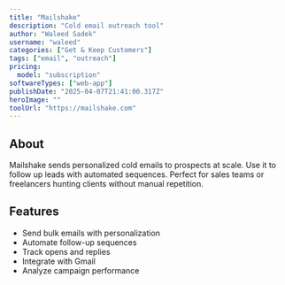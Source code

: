 ```yaml
---
title: "Mailshake"
description: "Cold email outreach tool"
author: "Waleed Sadek"
username: "waleed"
categories: ["Get & Keep Customers"]
tags: ["email", "outreach"]
pricing:
  model: "subscription"
softwareTypes: ["web-app"]
publishDate: "2025-04-07T21:41:00.317Z"
heroImage: ""
toolUrl: "https://mailshake.com"
---
```

## About
Mailshake sends personalized cold emails to prospects at scale. Use it to follow up leads with automated sequences. Perfect for sales teams or freelancers hunting clients without manual repetition.

## Features
- Send bulk emails with personalization
- Automate follow-up sequences
- Track opens and replies
- Integrate with Gmail
- Analyze campaign performance